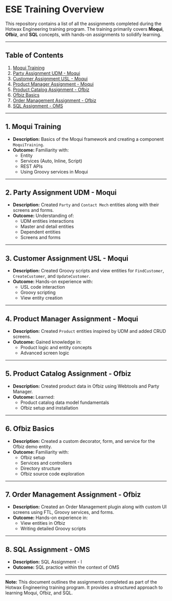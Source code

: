 # ESE Training Overview

This repository contains a list of all the assignments completed during the Hotwax Engineering training program. The training primarily covers **Moqui**, **Ofbiz**, and **SQL** concepts, with hands-on assignments to solidify learning.

---

## Table of Contents

1. [Moqui Training](#1-moqui-training)  
2. [Party Assignment UDM - Moqui](#2-party-assignment-udm--moqui)  
3. [Customer Assignment USL - Moqui](#3-customer-assignment-usl--moqui)  
4. [Product Manager Assignment - Moqui](#4-product-manager-assignment--moqui)  
5. [Product Catalog Assignment - Ofbiz](#5-product-catalog-assignment--ofbiz)  
6. [Ofbiz Basics](#6-ofbiz-basics)  
7. [Order Management Assignment - Ofbiz](#7-order-management-assignment--ofbiz)  
8. [SQL Assignment - OMS](#8-sql-assignment--oms)  

---

## 1. Moqui Training

- **Description:** Basics of the Moqui framework and creating a component `MoquiTraining`.
- **Outcome:** Familiarity with:
  - Entity
  - Services (Auto, Inline, Script)
  - REST APIs
  - Using Groovy services in Moqui  

---

## 2. Party Assignment UDM - Moqui

- **Description:** Created `Party` and `Contact Mech` entities along with their screens and forms.
- **Outcome:** Understanding of:
  - UDM entities interactions
  - Master and detail entities
  - Dependent entities
  - Screens and forms  

---

## 3. Customer Assignment USL - Moqui

- **Description:** Created Groovy scripts and view entities for `FindCustomer`, `CreateCustomer`, and `UpdateCustomer`.
- **Outcome:** Hands-on experience with:
  - USL code interaction
  - Groovy scripting
  - View entity creation  

---

## 4. Product Manager Assignment - Moqui

- **Description:** Created `Product` entities inspired by UDM and added CRUD screens.
- **Outcome:** Gained knowledge in:
  - Product logic and entity concepts
  - Advanced screen logic  

---

## 5. Product Catalog Assignment - Ofbiz

- **Description:** Created product data in Ofbiz using Webtools and Party Manager.
- **Outcome:** Learned:
  - Product catalog data model fundamentals
  - Ofbiz setup and installation  

---

## 6. Ofbiz Basics

- **Description:** Created a custom decorator, form, and service for the Ofbiz demo entity.
- **Outcome:** Familiarity with:
  - Ofbiz setup
  - Services and controllers
  - Directory structure
  - Ofbiz source code exploration  

---

## 7. Order Management Assignment - Ofbiz

- **Description:** Created an Order Management plugin along with custom UI screens using FTL, Groovy services, and forms.
- **Outcome:** Hands-on experience in:
  - View entities in Ofbiz
  - Writing detailed Groovy scripts  

---

## 8. SQL Assignment - OMS

- **Description:** SQL Assignment - I
- **Outcome:** SQL practice within the context of OMS  

---

**Note:** This document outlines the assignments completed as part of the Hotwax Engineering training program. It provides a structured approach to learning Moqui, Ofbiz, and SQL.
